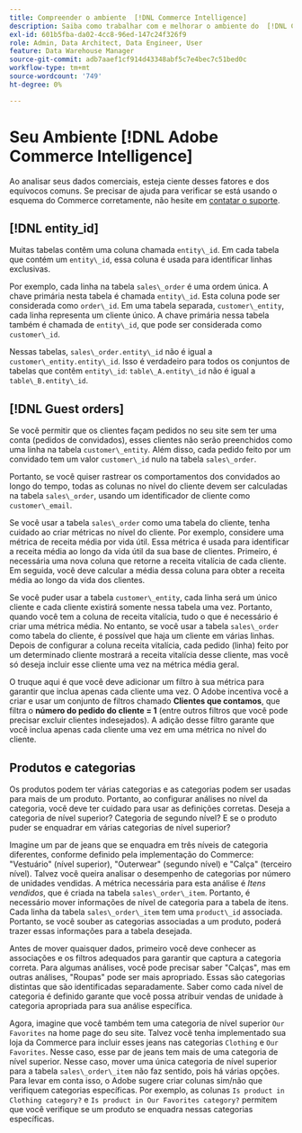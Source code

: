 ```yaml
---
title: Compreender o ambiente  [!DNL Commerce Intelligence]
description: Saiba como trabalhar com e melhorar o ambiente do  [!DNL Commerce Intelligence] .
exl-id: 601b5fba-da02-4cc8-96ed-147c24f326f9
role: Admin, Data Architect, Data Engineer, User
feature: Data Warehouse Manager
source-git-commit: adb7aaef1cf914d43348abf5c7e4bec7c51bed0c
workflow-type: tm+mt
source-wordcount: '749'
ht-degree: 0%

---
```


# Seu Ambiente [!DNL Adobe Commerce Intelligence]

Ao analisar seus dados comerciais, esteja ciente desses fatores e dos equívocos comuns. Se precisar de ajuda para verificar se está usando o esquema do Commerce corretamente, não hesite em [contatar o suporte](https://experienceleague.adobe.com/docs/commerce-knowledge-base/kb/troubleshooting/miscellaneous/mbi-service-policies.html?lang=pt-BR).

## [!DNL entity\_id]

Muitas tabelas contêm uma coluna chamada `entity\_id`. Em cada tabela que contém um `entity\_id`, essa coluna é usada para identificar linhas exclusivas.

Por exemplo, cada linha na tabela `sales\_order` é uma ordem única. A chave primária nesta tabela é chamada `entity\_id`. Esta coluna pode ser considerada como `order\_id`. Em uma tabela separada, `customer\_entity`, cada linha representa um cliente único. A chave primária nessa tabela também é chamada de `entity\_id`, que pode ser considerada como `customer\_id`.

Nessas tabelas, `sales\_order.entity\_id` não é igual a `customer\_entity.entity\_id`. Isso é verdadeiro para todos os conjuntos de tabelas que contêm `entity\_id`: `table\_A.entity\_id` não é igual a `table\_B.entity\_id`.

## [!DNL Guest orders]

Se você permitir que os clientes façam pedidos no seu site sem ter uma conta (pedidos de convidados), esses clientes não serão preenchidos como uma linha na tabela `customer\_entity`. Além disso, cada pedido feito por um convidado tem um valor `customer\_id` nulo na tabela `sales\_order`.

Portanto, se você quiser rastrear os comportamentos dos convidados ao longo do tempo, todas as colunas no nível do cliente devem ser calculadas na tabela `sales\_order`, usando um identificador de cliente como `customer\_email`.

Se você usar a tabela `sales\_order` como uma tabela do cliente, tenha cuidado ao criar métricas no nível do cliente. Por exemplo, considere uma métrica de receita média por vida útil. Essa métrica é usada para identificar a receita média ao longo da vida útil da sua base de clientes. Primeiro, é necessária uma nova coluna que retorne a receita vitalícia de cada cliente. Em seguida, você deve calcular a média dessa coluna para obter a receita média ao longo da vida dos clientes.

Se você puder usar a tabela `customer\_entity`, cada linha será um único cliente e cada cliente existirá somente nessa tabela uma vez. Portanto, quando você tem a coluna de receita vitalícia, tudo o que é necessário é criar uma métrica média. No entanto, se você usar a tabela `sales\_order` como tabela do cliente, é possível que haja um cliente em várias linhas. Depois de configurar a coluna receita vitalícia, cada pedido (linha) feito por um determinado cliente mostrará a receita vitalícia desse cliente, mas você só deseja incluir esse cliente uma vez na métrica média geral.

O truque aqui é que você deve adicionar um filtro à sua métrica para garantir que inclua apenas cada cliente uma vez. O Adobe incentiva você a criar e usar um conjunto de filtros chamado **Clientes que contamos**, que filtra o **número do pedido do cliente = 1** (entre outros filtros que você pode precisar excluir clientes indesejados). A adição desse filtro garante que você inclua apenas cada cliente uma vez em uma métrica no nível do cliente.

## Produtos e categorias

Os produtos podem ter várias categorias e as categorias podem ser usadas para mais de um produto. Portanto, ao configurar análises no nível da categoria, você deve ter cuidado para usar as definições corretas. Deseja a categoria de nível superior? Categoria de segundo nível? E se o produto puder se enquadrar em várias categorias de nível superior?

Imagine um par de jeans que se enquadra em três níveis de categoria diferentes, conforme definido pela implementação do Commerce: &quot;Vestuário&quot; (nível superior), &quot;Outerwear&quot; (segundo nível) e &quot;Calça&quot; (terceiro nível). Talvez você queira analisar o desempenho de categorias por número de unidades vendidas. A métrica necessária para esta análise é _Itens vendidos_, que é criada na tabela `sales\_order\_item`. Portanto, é necessário mover informações de nível de categoria para a tabela de itens. Cada linha da tabela `sales\_order\_item` tem uma `product\_id` associada. Portanto, se você souber as categorias associadas a um produto, poderá trazer essas informações para a tabela desejada.

Antes de mover quaisquer dados, primeiro você deve conhecer as associações e os filtros adequados para garantir que captura a categoria correta. Para algumas análises, você pode precisar saber &quot;Calças&quot;, mas em outras análises, &quot;Roupas&quot; pode ser mais apropriado. Essas são categorias distintas que são identificadas separadamente. Saber como cada nível de categoria é definido garante que você possa atribuir vendas de unidade à categoria apropriada para sua análise específica.

Agora, imagine que você também tem uma categoria de nível superior `Our Favorites` na home page do seu site. Talvez você tenha implementado sua loja da Commerce para incluir esses jeans nas categorias `Clothing` e `Our Favorites`. Nesse caso, esse par de jeans tem mais de uma categoria de nível superior. Nesse caso, mover uma única categoria de nível superior para a tabela `sales\_order\_item` não faz sentido, pois há várias opções. Para levar em conta isso, o Adobe sugere criar colunas sim/não que verifiquem categorias específicas. Por exemplo, as colunas `Is product in Clothing category?` e `Is product in Our Favorites category?` permitem que você verifique se um produto se enquadra nessas categorias específicas.
